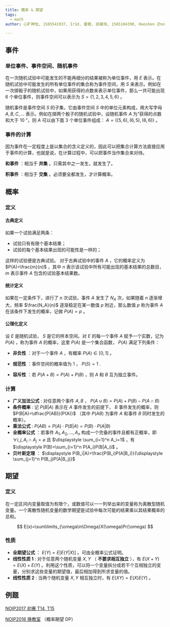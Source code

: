 ```yaml
---
title: 概率 & 期望
tags:
  - math
author: 心旷神怡, 1585541937, Ir1d, 雷蒻, 邵晨恒, 1565104390, Haoshen Zhong

---
```


## 事件

### 单位事件、事件空间、随机事件

在一次随机试验中可能发生的不能再细分的结果被称为单位事件，用 $E$ 表示。在随机试验中可能发生的所有单位事件的集合称为事件空间，用 $S$ 来表示。例如在一次掷骰子的随机试验中，如果用获得的点数来表示单位事件，那么一共可能出现 $6$ 个单位事件，则事件空间可以表示为 $S=\{1,2,3,4,5,6\}$ 。

随机事件是事件空间 $S$ 的子集，它由事件空间 $S$ 中的单位元素构成，用大写字母 $A, B, C,\ldots$ 表示。例如在掷两个骰子的随机试验中，设随机事件 $A$ 为“获得的点数和大于 $10$ ”，则 $A$ 可以由下面 $3$ 个单位事件组成： $A = \{ (5,6),(6,5),(6,6)\}$ 。

### 事件的计算

因为事件在一定程度上是以集合的含义定义的，因此可以把集合计算方法直接应用于事件的计算，也就是说，在计算过程中，可以把事件当作集合来对待。

 **和事件** ：相当于 **并集** 。只需其中之一发生，就发生了。

 **积事件** ：相当于 **交集** 。必须要全都发生，才计算概率。

## 概率

### 定义

#### 古典定义

如果一个试验满足两条：

- 试验只有有限个基本结果；
- 试验的每个基本结果出现的可能性是一样的；

这样的试验便是古典试验。
对于古典试验中的事件 $A$ ，它的概率定义为 $P(A)=\frac{m}{n}$ ，其中 $n$ 表示该试验中所有可能出现的基本结果的总数目， $m$ 表示事件 $A$ 包含的试验基本结果数。

#### 统计定义

如果在一定条件下，进行了 $n$ 次试验，事件 $A$ 发生了 $N_A$ 次，如果随着 $n$ 逐渐增大，频率 $\frac{N_A}{n}$ 逐渐稳定在某一数值 $p$ 附近，那么数值 $p$ 称为事件 $A$ 在该条件下发生的概率，记做 $P(A)=p$ 。

#### 公理化定义

设 $E$ 是随机试验， $S$ 是它的样本空间。对 $E$ 的每一个事件 $A$ 赋予一个实数，记为 $P(A)$ ，称为事件 $A$ 的概率，这里 $P(A)$ 是一个集合函数， $P(A)$ 满足下列条件：

-  **非负性** ：对于一个事件 $A$ ，有概率 $P(A)\in [0,1]$ 。

-  **规范性** ：事件空间的概率值为 $1$ ， $P(S)=1$ .

-  **容斥性** ：若 $P(A+B) = P(A)+P(B)$ ，则 $A$ 和 $B$ 互为独立事件。

### 计算

-  **广义加法公式** : 对任意两个事件 $A,B$ ， $P(A \cup B)=P(A)+P(B)-P(A\cap B)$ 
-  **条件概率** : 记 $P(B|A)$ 表示在 $A$ 事件发生的前提下， $B$ 事件发生的概率，则 $P(B|A)=\dfrac{P(AB)}{P(A)}$ （其中 $P(AB)$ 为事件 $A$ 和事件 $B$ 同时发生的概率）。
-  **乘法公式** : $P(AB)=P(A)\cdot P(B|A)=P(B)\cdot P(A|B)$ 
-  **全概率公式** ：若事件 $A_1,A_2,\ldots,A_n$ 构成一个完备的事件且都有正概率，即 $\forall i,j, A_i\cap A_j=\varnothing$ 且 $\displaystyle \sum_{i=1}^n A_i=1$ ，有 $\displaystyle P(B)=\sum_{i=1}^n P(A_i)P(B|A_i)$ 。
-  **贝叶斯定理** ： $\displaystyle P(B_i|A)=\frac{P(B_i)P(A|B_i)}{\displaystyle \sum_{j=1}^n P(B_j)P(A|B_j)}$ 

## 期望

### 定义

在一定区间内变量取值为有限个，或数值可以一一列举出来的变量称为离散型随机变量。一个离散性随机变量的数学期望是试验中每次可能的结果乘以其结果概率的总和。

$$
E(x)=\sum\limits_{\omega\in\Omega}X(\omega)Pr(\omega)
$$

### 性质

-  **全期望公式** ： $E(Y)=E[E(Y|X)]$ 。可由全概率公式证明。
-  **线性性质 1** : 对于任意两个随机变量 $X,Y$ （ **不要求相互独立** ），有 $E(X+Y)=E(X)+E(Y)$ 。利用这个性质，可以将一个变量拆分成若干个互相独立的变量，分别求这些变量的期望值，最后相加得到所求变量的值。
-  **线性性质 2** : 当两个随机变量 $X,Y$ 相互独立时，有 $E(XY)=E(X)E(Y)$ 。

## 例题

 [NOIP2017 初赛 T14, T15](https://ti.luogu.com.cn/problemset/1022) 

 [NOIP2016 换教室](https://uoj.ac/problem/262) （概率期望 DP）
